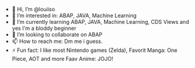 - 👋 Hi, I’m @louiiso
- 👀 I’m interested in: ABAP, JAVA, Machine Learning
- 🌱 I’m currently learning ABAP, JAVA, Machine Learning, CDS Views and yes I'm a bloddy beginner
- 💞️ I’m looking to collaborate on ABAP
- 📫 How to reach me: Dm me i guess. 
- ⚡ Fun fact: I like most Nintendo games (Zelda), Favorit Manga: One Piece, AOT and more  Faav Anime: JOJO!

<!---
louiiso/louiiso is a ✨ special ✨ repository because its `README.md` (this file) appears on your GitHub profile.
You can click the Preview link to take a look at your changes.
--->

